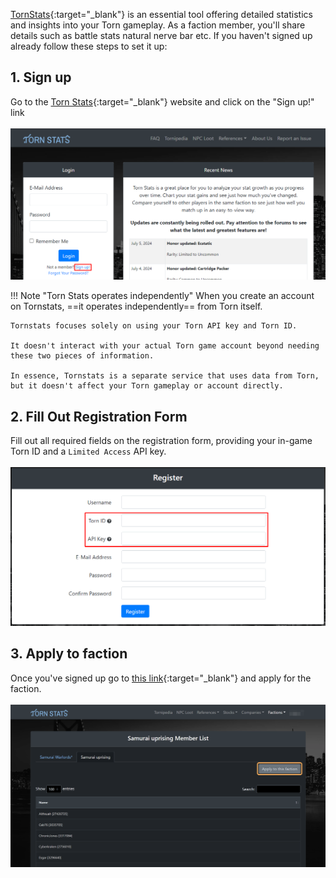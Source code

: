 [TornStats](https://tornstats.com/){:target="\_blank"}  is an essential tool offering detailed statistics and insights into your Torn gameplay. As a faction member, you'll share details such as battle stats natural nerve bar etc. If you haven't signed up already follow these steps to set it up:

## 1. Sign up
Go to the [Torn Stats](https://tornstats.com/){:target="\_blank"} website and click on the "Sign up!" link
<br />
<br />
![Torn Stats login page](../assets/images/tools/tornstats/sign_up.png)

!!! Note "Torn Stats operates independently" 
    When you create an account on Tornstats, ==it operates independently== from Torn itself.
    
    Tornstats focuses solely on using your Torn API key and Torn ID.
    
    It doesn't interact with your actual Torn game account beyond needing these two pieces of information. 
    
    In essence, Tornstats is a separate service that uses data from Torn, but it doesn't affect your Torn gameplay or account directly.


## 2. Fill Out Registration Form

Fill out all required fields on the registration form, providing your in-game Torn  ID and a `Limited Access` API key.
<br />
<br />
![Torn Stats sign up page](../assets/images/tools/tornstats/important_fields.png)

## 3. Apply to faction

Once you've signed up go to [this link](https://tornstats.com/factions/show/5340/apply){:target="\_blank"} and apply for the faction.
<br />
<br />
![Apply to faction](../assets/images/tools/tornstats/apply_to_faction.png)

